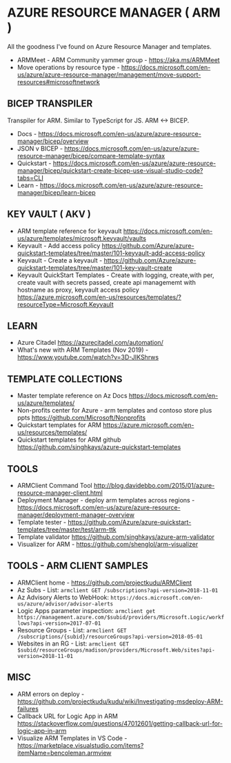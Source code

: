 # AZURE RESOURCE MANAGER ( ARM )

All the goodness I've found on Azure Resource Manager and templates. 

* ARMMeet - ARM Community yammer group - https://aka.ms/ARMMeet
* Move operations by resource type - https://docs.microsoft.com/en-us/azure/azure-resource-manager/management/move-support-resources#microsoftnetwork

## BICEP TRANSPILER

Transpiler for ARM.  Similar to TypeScript for JS.  ARM <-> BICEP.

* Docs - https://docs.microsoft.com/en-us/azure/azure-resource-manager/bicep/overview
* JSON v BICEP - https://docs.microsoft.com/en-us/azure/azure-resource-manager/bicep/compare-template-syntax
* Quickstart - https://docs.microsoft.com/en-us/azure/azure-resource-manager/bicep/quickstart-create-bicep-use-visual-studio-code?tabs=CLI
* Learn - https://docs.microsoft.com/en-us/azure/azure-resource-manager/bicep/learn-bicep

## KEY VAULT ( AKV )

* ARM template reference for keyvault <https://docs.microsoft.com/en-us/azure/templates/microsoft.keyvault/vaults>
* Keyvault - Add access policy <https://github.com/Azure/azure-quickstart-templates/tree/master/101-keyvault-add-access-policy>
* Keyvault - Create a keyvault - <https://github.com/Azure/azure-quickstart-templates/tree/master/101-key-vault-create>
* Keyvault QuickStart Templates - Create with logging, create,with per, create vault with secrets passed, create api managememt with hostname as proxy, keyvault access policy <https://azure.microsoft.com/en-us/resources/templates/?resourceType=Microsoft.Keyvault>

## LEARN

* Azure Citadel <https://azurecitadel.com/automation/>
* What's new with ARM Templates (Nov 2019) - https://www.youtube.com/watch?v=3D-JIKShrws

## TEMPLATE COLLECTIONS

* Master template reference on Az Docs <https://docs.microsoft.com/en-us/azure/templates/>
* Non-profits center for Azure - arm templates and contoso store  plus ppts <https://github.com/Microsoft/Nonprofits>
* Quickstart templates for ARM <https://azure.microsoft.com/en-us/resources/templates/>
* Quickstart templates for ARM github <https://github.com/singhkays/azure-quickstart-templates>

## TOOLS 

* ARMClient Command Tool <http://blog.davidebbo.com/2015/01/azure-resource-manager-client.html>
* Deployment Manager - deploy arm templates across regions - https://docs.microsoft.com/en-us/azure/azure-resource-manager/deployment-manager-overview
* Template tester - https://github.com/Azure/azure-quickstart-templates/tree/master/test/arm-ttk
* Template validator <https://github.com/singhkays/azure-arm-validator>
* Visualizer for ARM - https://github.com/shenglol/arm-visualizer 

## TOOLS - ARM CLIENT SAMPLES

* ARMClient home - https://github.com/projectkudu/ARMClient 
* Az Subs - List: `armclient GET /subscriptions?api-version=2018-11-01`
* Az Advisory Alerts to WebHook: `https://docs.microsoft.com/en-us/azure/advisor/advisor-alerts`
* Logic Apps parameter inspection:  `armclient get https://management.azure.com/$subid/providers/Microsoft.Logic/workflows?api-version=2017-07-01`
* Resource Groups - List: `armclient GET /subscriptions/{subid}/resourceGroups?api-version=2018-05-01`
* Websites in an RG - List: `armclient GET $subid/resourceGroups/madison/providers/Microsoft.Web/sites?api-version=2018-11-01`

## MISC

* ARM errors on deploy - https://github.com/projectkudu/kudu/wiki/Investigating-msdeploy-ARM-failures
* Callback URL for Logic App in ARM <https://stackoverflow.com/questions/47012601/getting-callback-url-for-logic-app-in-arm>
* Visualize ARM Templates in VS Code - https://marketplace.visualstudio.com/items?itemName=bencoleman.armview

